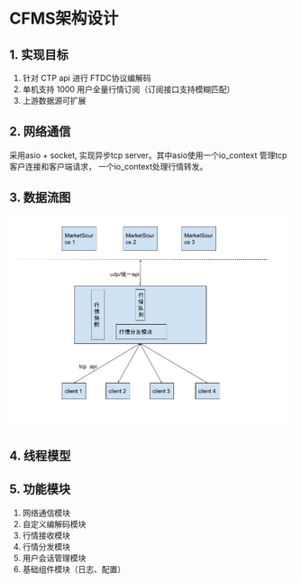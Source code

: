 # CFMS架构设计

## 1. 实现目标

1. 针对 CTP api 进行 FTDC协议编解码
2. 单机支持 1000 用户全量行情订阅（订阅接口支持模糊匹配）
3. 上游数据源可扩展

## 2. 网络通信

采用asio + socket, 实现异步tcp server。其中asio使用一个io_context 管理tcp客户连接和客户端请求， 一个io_context处理行情转发。

## 3. 数据流图

![CMFS数据流图](./images/CMFS数据流图.png)



## 4. 线程模型

## 5. 功能模块

1. 网络通信模块
2. 自定义编解码模块
3. 行情接收模块
4. 行情分发模块
5. 用户会话管理模块
6. 基础组件模块（日志、配置）